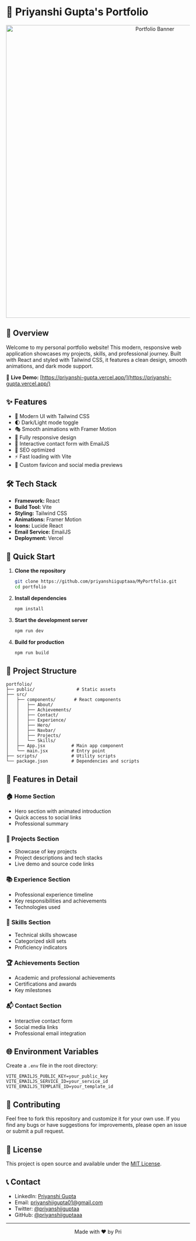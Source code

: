 # 🌟 Priyanshi Gupta's Portfolio

<div align="center">
  <img src="public/og-image.png" alt="Portfolio Banner" width="800px" />
</div>

## 🚀 Overview

Welcome to my personal portfolio website! This modern, responsive web application showcases my projects, skills, and professional journey. Built with React and styled with Tailwind CSS, it features a clean design, smooth animations, and dark mode support.

🔗 **Live Demo:** [https://priyanshi-gupta.vercel.app/](https://priyanshi-gupta.vercel.app/)

## ✨ Features

- 🎨 Modern UI with Tailwind CSS
- 🌓 Dark/Light mode toggle
- 🎭 Smooth animations with Framer Motion
- 📱 Fully responsive design
- 📧 Interactive contact form with EmailJS
- 🎯 SEO optimized
- ⚡ Fast loading with Vite
- 🎨 Custom favicon and social media previews

## 🛠️ Tech Stack

- **Framework:** React
- **Build Tool:** Vite
- **Styling:** Tailwind CSS
- **Animations:** Framer Motion
- **Icons:** Lucide React
- **Email Service:** EmailJS
- **Deployment:** Vercel

## 🚀 Quick Start

1. **Clone the repository**
   ```bash
   git clone https://github.com/priyanshiiguptaaa/MyPortfolio.git
   cd portfolio
   ```

2. **Install dependencies**
   ```bash
   npm install
   ```

3. **Start the development server**
   ```bash
   npm run dev
   ```

4. **Build for production**
   ```bash
   npm run build
   ```

## 📁 Project Structure

```
portfolio/
├── public/                # Static assets
├── src/
│   ├── components/       # React components
│   │   ├── About/
│   │   ├── Achievements/
│   │   ├── Contact/
│   │   ├── Experience/
│   │   ├── Hero/
│   │   ├── Navbar/
│   │   ├── Projects/
│   │   └── Skills/
│   ├── App.jsx          # Main app component
│   └── main.jsx         # Entry point
├── scripts/             # Utility scripts
└── package.json         # Dependencies and scripts
```

## 🎨 Features in Detail

### 🏠 Home Section
- Hero section with animated introduction
- Quick access to social links
- Professional summary

### 💼 Projects Section
- Showcase of key projects
- Project descriptions and tech stacks
- Live demo and source code links

### 📚 Experience Section
- Professional experience timeline
- Key responsibilities and achievements
- Technologies used

### 🎯 Skills Section
- Technical skills showcase
- Categorized skill sets
- Proficiency indicators

### 🏆 Achievements Section
- Academic and professional achievements
- Certifications and awards
- Key milestones

### 📬 Contact Section
- Interactive contact form
- Social media links
- Professional email integration

## 🌐 Environment Variables

Create a `.env` file in the root directory:

```env
VITE_EMAILJS_PUBLIC_KEY=your_public_key
VITE_EMAILJS_SERVICE_ID=your_service_id
VITE_EMAILJS_TEMPLATE_ID=your_template_id
```

## 🤝 Contributing

Feel free to fork this repository and customize it for your own use. If you find any bugs or have suggestions for improvements, please open an issue or submit a pull request.

## 📄 License

This project is open source and available under the [MIT License](LICENSE).

## 📞 Contact

- LinkedIn: [Priyanshi Gupta](https://www.linkedin.com/in/priyanshiguptaa/)
- Email: priyanshiigupta01@gmail.com
- Twitter: [@priyanshiiguptaa](https://twitter.com/priyanshiiguptaa)
- GitHub: [@priyanshiiguptaaa](https://github.com/priyanshiiguptaaa)

---

<div align="center">
  Made with ❤️ by Pri
</div>
